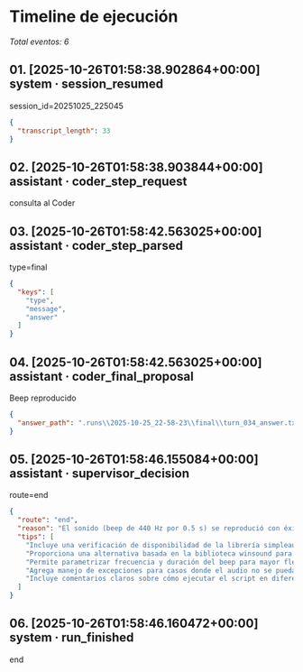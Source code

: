 # Timeline de ejecución

_Total eventos: 6_

## 01. [2025-10-26T01:58:38.902864+00:00] system · session_resumed

session_id=20251025_225045

```json
{
  "transcript_length": 33
}
```

## 02. [2025-10-26T01:58:38.903844+00:00] assistant · coder_step_request

consulta al Coder

## 03. [2025-10-26T01:58:42.563025+00:00] assistant · coder_step_parsed

type=final

```json
{
  "keys": [
    "type",
    "message",
    "answer"
  ]
}
```

## 04. [2025-10-26T01:58:42.563025+00:00] assistant · coder_final_proposal

Beep reproducido

```json
{
  "answer_path": ".runs\\2025-10-25_22-58-23\\final\\turn_034_answer.txt"
}
```

## 05. [2025-10-26T01:58:46.155084+00:00] assistant · supervisor_decision

route=end

```json
{
  "route": "end",
  "reason": "El sonido (beep de 440 Hz por 0.5 s) se reprodució con éxito mediante la herramienta play_beep, cumpliendo la tarea solicitada.",
  "tips": [
    "Incluye una verificación de disponibilidad de la librería simpleaudio y, si falta, instala automáticamente antes de reproducir el sonido.",
    "Proporciona una alternativa basada en la biblioteca winsound para Windows o en os.system('play') para sistemas sin simpleaudio.",
    "Permite parametrizar frecuencia y duración del beep para mayor flexibilidad.",
    "Agrega manejo de excepciones para casos donde el audio no se pueda reproducir (p.ej., falta de permisos o hardware).",
    "Incluye comentarios claros sobre cómo ejecutar el script en diferentes entornos (Linux, macOS, Windows)."
  ]
}
```

## 06. [2025-10-26T01:58:46.160472+00:00] system · run_finished

end
